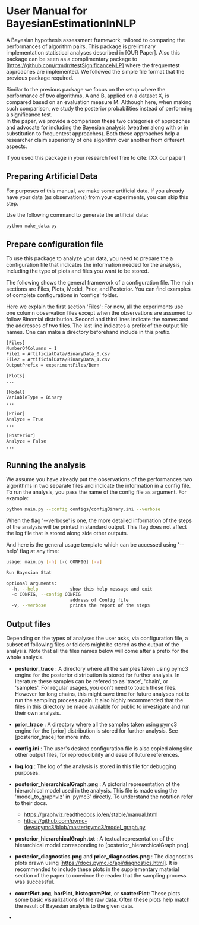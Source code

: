 # User Manual for BayesianEstimationInNLP
A Bayesian hypothesis assessment framework, tailored to comparing the performances of algorithm pairs. This package is preliminary implementation statistical analyses described in [OUR Paper].
Also this package can be seen as a complimentary package to [https://github.com/rtmdrr/testSignificanceNLP] where the frequentest approaches are implemented. We followed the simple file format that the previous package required.

Similar to the previous package we focus on the setup where the performance of two algorithms, A and B, applied on a dataset X, is compared based on an evaluation measure M. Although here, when making such comparison, we study the posterior probabilities instead of performing a significance test.   
In the paper, we provide a comparison these two categories of approaches and advocate for including the Bayesian analysis (weather along with or in substitution to frequentest approaches).
Both these approaches help a researcher claim superiority of one algorithm over another from different aspects.

If you used this package in your research feel free to cite: [XX our paper]


## Preparing Artificial Data
For purposes of this manual, we make some artificial data. If you already have your data (as observations) from your experiments, you can skip this step.

Use the following command to  generate the artificial data: 

```bash
python make_data.py
```

## Prepare configuration file
To use this package to analyze your data, you need to prepare the a configuration file that indicates the information needed for the analysis, including the type of plots and files you want to be stored.

The following shows the general framework of a configuration file. The main sections are Files, Plots, Model, Prior, and Posterior. You can find examples of complete configurations in 'configs' folder.

Here we explain the first section 'Files': For now, all the experiments use one column observation files except when the observations are assumed to follow Binomial distribution.
Second and third lines indicate the names and the addresses of two files. The last line indicates a prefix of the output file names. One can make a directory beforehand include in this prefix.  
```bash
[Files]
NumberOfColumns = 1
File1 = ArtificialData/BinaryData_0.csv
File2 = ArtificialData/BinaryData_1.csv
OutputPrefix = experimentFiles/Bern

[Plots]
...

[Model]
VariableType = Binary
...

[Prior]
Analyze = True
...

[Posterior]
Analyze = False
...
```

## Running the analysis 
We assume you have already put the observations of the performances two algorithms in two separate files and indicate the information in a config file. To run the analysis, you pass the name of the config file as argument. For example:
```bash
python main.py --config configs/configBinary.ini --verbose
```

When the flag '--verbose' is one, the more detailed information of the steps of the analysis will be printed in standard output. This flag does not affect the log file that is stored along side other outputs.

And here is the general usage template which can be accessed using '--help' flag at any time:
```bash
usage: main.py [-h] [-c CONFIG] [-v]

Run Bayesian Stat

optional arguments:
  -h, --help            show this help message and exit
  -c CONFIG, --config CONFIG
                        address of Config file
  -v, --verbose         prints the report of the steps

``` 

## Output files
Depending on the types of analyses the user asks, via configuration file, a subset of following files or folders might be stored as the output of the analysis. Note that all the files names below will come after a prefix for the whole analysis.

- **posterior_trace** : A directory where all the samples taken using pymc3 engine for the posterior distribution is stored for further analysis. In literature these samples can be refered to as 'trace', 'chain', or 'samples'. 
For regular usages, you don't need to touch these files. However for long chains, this might save time for future analyses not to run the sampling process again.
It also highly recommended that the files in this directory be made available for public to investigate and run their own analysis.
 
- **prior_trace** : A directory where all the samples taken using pymc3 engine for the [prior] distribution is stored for further analysis. See [posterior_trace] for more info.
- **config.ini** : The user's desired configuration file is also copied alongside other output files, for reproducibility and ease of future references.
- **log.log** : The log of the analysis is stored in this file for debugging purposes.
- **posterior_hierarchicalGraph.png** : A pictorial representation of the hierarchical model used in the analysis. This file is made using the  'model_to_graphviz' in 'pymc3' directly. To understand the notation refer to their docs.
    - https://graphviz.readthedocs.io/en/stable/manual.html
    - https://github.com/pymc-devs/pymc3/blob/master/pymc3/model_graph.py
- **posterior_hierarchicalGraph.txt** : A textual representation of the hierarchical model corresponding to [posterior_hierarchicalGraph.png].
- **posterior_diagnostics.png** and **prior_diagnostics.png** : The diagnostics plots drawn using [https://docs.pymc.io/api/diagnostics.html]. It is recommended to include these plots in the supplementary material section of the paper to convince the reader that the sampling process was successful.
- **countPlot.png**, **barPlot**, **histogramPlot**, or **scatterPlot**: These plots some basic visualizations of the raw data. Often these plots help match the result of Bayesian analysis to the given data.  
- 
 
 

